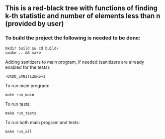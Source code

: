 ## This is a red-black tree with functions of finding k-th statistic and number of elements less than n (provided by user)

### To build the project the following is needed to be done:

```
mkdir build && cd build/ 
cmake .. && make
```

Adding sanitizers to main program, if needed (sanitizers are already enabled for the tests):

```
-DADD_SANITIZERS=1
```

To run main program:

```
make run_main

```

To run tests:

```
make run_tests
```

To run both main program and tests:

```
make run_all
```
